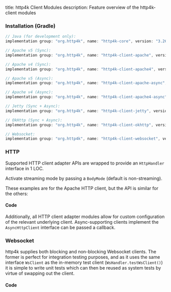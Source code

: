 title: http4k Client Modules
description: Feature overview of the http4k-client modules

### Installation (Gradle)

```groovy
// Java (for development only):
implementation group: "org.http4k", name: "http4k-core", version: "3.266.0"

// Apache v5 (Sync): 
implementation group: "org.http4k", name: "http4k-client-apache", version: "3.266.0"

// Apache v4 (Sync): 
implementation group: "org.http4k", name: "http4k-client-apache4", version: "3.266.0"

// Apache v5 (Async): 
implementation group: "org.http4k", name: "http4k-client-apache-async", version: "3.266.0"

// Apache v4 (Async): 
implementation group: "org.http4k", name: "http4k-client-apache4-async", version: "3.266.0"

// Jetty (Sync + Async): 
implementation group: "org.http4k", name: "http4k-client-jetty", version: "3.266.0"

// OkHttp (Sync + Async): 
implementation group: "org.http4k", name: "http4k-client-okhttp", version: "3.266.0"

// Websocket: 
implementation group: "org.http4k", name: "http4k-client-websocket", version: "3.266.0"
```

### HTTP
Supported HTTP client adapter APIs are wrapped to provide an `HttpHandler` interface in 1 LOC.

Activate streaming mode by passing a `BodyMode` (default is non-streaming).

These examples are for the Apache HTTP client, but the API is similar for the others:

#### Code [<img class="octocat"/>](https://github.com/http4k/http4k/blob/master/src/docs/guide/modules/clients/example_http.kt)

<script src="https://gist-it.appspot.com/https://github.com/http4k/http4k/blob/master/src/docs/guide/modules/clients/example_http.kt"></script>

Additionally, all HTTP client adapter modules allow for custom configuration of the relevant underlying client. Async-supporting clients implement the `AsyncHttpClient` interface can be passed a callback.

### Websocket
http4k supplies both blocking and non-blocking Websocket clients. The former is perfect for integration testing purposes, and as it uses the same interface `WsClient` as the in-memory test client (`WsHandler.testWsClient()`) it is simple to write unit tests which can then be reused as system tests by virtue of swapping out the client.

#### Code [<img class="octocat"/>](https://github.com/http4k/http4k/blob/master/src/docs/guide/modules/clients/example_websocket.kt)

<script src="https://gist-it.appspot.com/https://github.com/http4k/http4k/blob/master/src/docs/guide/modules/clients/example_websocket.kt"></script>
